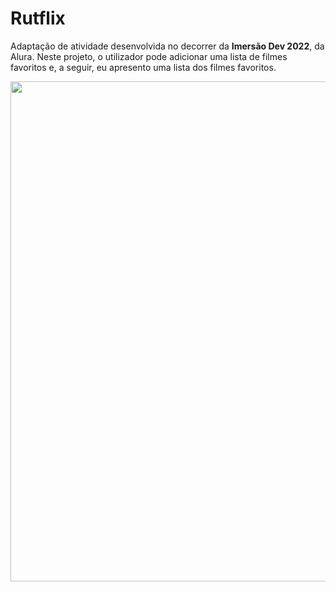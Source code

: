 # Rutflix
Adaptação de atividade desenvolvida no decorrer da <strong>Imersão Dev 2022</strong>, da Alura. 
Neste projeto, o utilizador pode adicionar uma lista de filmes favoritos e, a seguir, eu apresento uma lista dos filmes favoritos.

<img src="https://i.postimg.cc/VsbXqc2b/Rutflix-home.png" width="800" height="auto">
